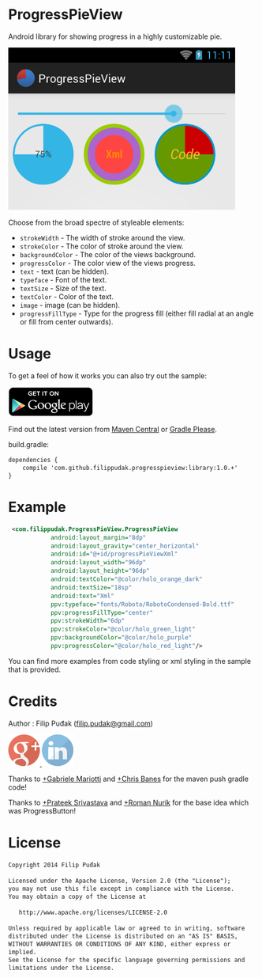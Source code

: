 ProgressPieView
===============

Android library for showing progress in a highly customizable pie.

![ProgressPieView](/sample/images/progresspieview.png)

Choose from the broad spectre of styleable elements:
 
 * `strokeWidth` - The width of stroke around the view.
 * `strokeColor` - The color of stroke around the view.
 * `backgroundColor` - The color of the views background.
 * `progressColor` - The color view of the views progress.
 * `text` - text (can be hidden).
 * `typeface` - Font of the text.
 * `textSize` - Size of the text.
 * `textColor` - Color of the text.
 * `image` - image (can be hidden).
 * `progressFillType` - Type for the progress fill (either fill radial at an angle or fill from center outwards).

Usage
======

To get a feel of how it works you can also try out the sample:

<a href="https://play.google.com/store/apps/details?id=com.filippudak.ProgressPieView.sample">
  <img alt="Get it on Google Play"
       src="https://github.com/FilipPudak/ProgressPieView/raw/master/sample/images/en_generic_rgb_wo_60.png" />
</a>

Find out the latest version from [Maven Central](http://search.maven.org/) or [Gradle Please](http://gradleplease.appspot.com/).

build.gradle:
```
dependencies {
    compile 'com.github.filippudak.progresspieview:library:1.0.+'
}
```

Example
=======
```xml
 <com.filippudak.ProgressPieView.ProgressPieView
            android:layout_margin="8dp"
            android:layout_gravity="center_horizontal"
            android:id="@+id/progressPieViewXml"
            android:layout_width="96dp"
            android:layout_height="96dp"
            android:textColor="@color/holo_orange_dark"
            android:textSize="18sp"
            android:text="Xml"
            ppv:typeface="fonts/Roboto/RobotoCondensed-Bold.ttf"
            ppv:progressFillType="center"
            ppv:strokeWidth="6dp"
            ppv:strokeColor="@color/holo_green_light"
            ppv:backgroundColor="@color/holo_purple"
            ppv:progressColor="@color/holo_red_light"/>
```
You can find more examples from code styling or xml styling in the sample that is provided.

Credits
=======
Author : Filip Puđak (filip.pudak@gmail.com)

<a href="https://plus.google.com/117550349320705739707">
  <img alt=" Google+"
       src="https://github.com/FilipPudak/ProgressPieView/raw/master/sample/images/googleplus.png" />
</a>
<a href="https://www.linkedin.com/pub/filip-puđak/3b/a30/180">
  <img alt="LinkedIn"
       src="https://github.com/FilipPudak/ProgressPieView/raw/master/sample/images/linkedin.png" />
</a>

Thanks to [+Gabriele Mariotti](https://plus.google.com/+GabrieleMariotti/) and [+Chris Banes](https://plus.google.com/+ChrisBanes/) for the maven push gradle code!

Thanks to [+Prateek Srivastava](https://plus.google.com/u/0/+PrateekSrivastava/) and [+Roman Nurik](https://plus.google.com/+RomanNurik/) for the base idea which was ProgressButton!

License
=======

    Copyright 2014 Filip Puđak

    Licensed under the Apache License, Version 2.0 (the "License");
    you may not use this file except in compliance with the License.
    You may obtain a copy of the License at
    
       http://www.apache.org/licenses/LICENSE-2.0
    
    Unless required by applicable law or agreed to in writing, software
    distributed under the License is distributed on an "AS IS" BASIS,
    WITHOUT WARRANTIES OR CONDITIONS OF ANY KIND, either express or implied.
    See the License for the specific language governing permissions and
    limitations under the License.
